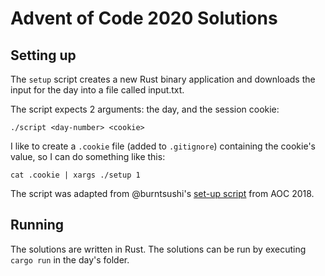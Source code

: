 # Advent of Code 2020 Solutions

## Setting up

The `setup` script creates a new Rust binary application and downloads
the input for the day into a file called input.txt.

The script expects 2 arguments: the day, and the session cookie:
```
./script <day-number> <cookie>
```

I like to create a `.cookie` file (added to `.gitignore`) containing the
cookie's value, so I can do something like this:
```
cat .cookie | xargs ./setup 1
```

The script was adapted from @burntsushi's [set-up script](https://github.com/BurntSushi/advent-of-code/blob/master/setup-day) from AOC 2018.

## Running

The solutions are written in Rust. The solutions can be
run by executing `cargo run` in the day's folder.
